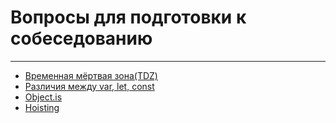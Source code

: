 # Вопросы для подготовки к собеседованию
____

- [Временная мёртвая зона(TDZ)](./questions/variables/TDZ.md)
- [Различия между var, let, const](/questions/variables/difference.md)
- [Object.is](/questions/Object/Object..is.md)
- [Hoisting](./questions/variables/hoisting.md)